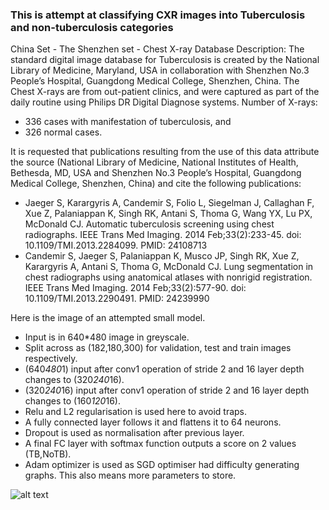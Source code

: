 ### This is attempt at classifying CXR images into Tuberculosis and non-tuberculosis categories

China Set - The Shenzhen set - Chest X-ray Database
Description: The standard digital image database for Tuberculosis is created by the National Library of Medicine, Maryland, USA in collaboration with Shenzhen No.3 People’s Hospital, Guangdong Medical College, Shenzhen, China. The Chest X-rays are from out-patient clinics, and were captured as part of the daily routine using Philips DR Digital Diagnose systems. 
Number of X-rays: 
* 336 cases with manifestation of tuberculosis, and 
* 326 normal cases.

It is requested that publications resulting from the use of this data attribute the source (National Library of Medicine, National Institutes of Health, Bethesda, MD, USA and Shenzhen No.3 People’s Hospital, Guangdong Medical College, Shenzhen, China) and cite the following publications:  
* Jaeger S, Karargyris A, Candemir S, Folio L, Siegelman J, Callaghan F, Xue Z, Palaniappan K, Singh RK, Antani S, Thoma G, Wang YX, Lu PX, McDonald CJ.  Automatic tuberculosis screening using chest radiographs. IEEE Trans Med Imaging. 2014 Feb;33(2):233-45. doi: 10.1109/TMI.2013.2284099. PMID: 24108713
* Candemir S, Jaeger S, Palaniappan K, Musco JP, Singh RK, Xue Z, Karargyris A, Antani S, Thoma G, McDonald CJ. Lung segmentation in chest radiographs using anatomical atlases with nonrigid registration. IEEE Trans Med Imaging. 2014 Feb;33(2):577-90. doi: 10.1109/TMI.2013.2290491. PMID: 24239990


Here is the image of an attempted small model.

* Input is in 640*480 image in greyscale.
* Split across as (182,180,300) for validation, test and train images respectively.
* (640*480*1) input after conv1 operation of stride 2 and 16 layer depth changes to (320*240*16).
* (320*240*16) input after conv1 operation of stride 2 and 16 layer depth changes to (160*120*16).
* Relu and L2 regularisation is used here to avoid traps.
* A fully connected layer follows it and flattens it to 64 neurons.
* Dropout is used as normalisation after previous layer.
* A final FC layer with softmax function outputs a score on 2 values (TB,NoTB).
* Adam optimizer is used as SGD optimiser had difficulty generating graphs. This also means more parameters to store.

![alt text](https://github.com/harishanand95/cxr_classification/tflearn_model.png "Model")